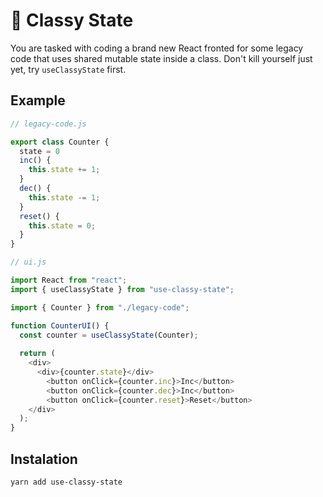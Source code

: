 # 🎩 Classy State

You are tasked with coding a brand new React fronted for some legacy code that uses shared mutable state inside a class. Don't kill yourself just yet, try `useClassyState` first.

## Example

```js
// legacy-code.js

export class Counter {
  state = 0
  inc() {
    this.state += 1;
  }
  dec() {
    this.state -= 1;
  }
  reset() {
    this.state = 0;
  }
}
```

```js
// ui.js

import React from "react";
import { useClassyState } from "use-classy-state";

import { Counter } from "./legacy-code";

function CounterUI() {
  const counter = useClassyState(Counter);
  
  return (
    <div>
      <div>{counter.state}</div>
        <button onClick={counter.inc}>Inc</button>
        <button onClick={counter.dec}>Inc</button>
        <button onClick={counter.reset}>Reset</button>
    </div>
  );
}
```

## Instalation

```
yarn add use-classy-state
```
